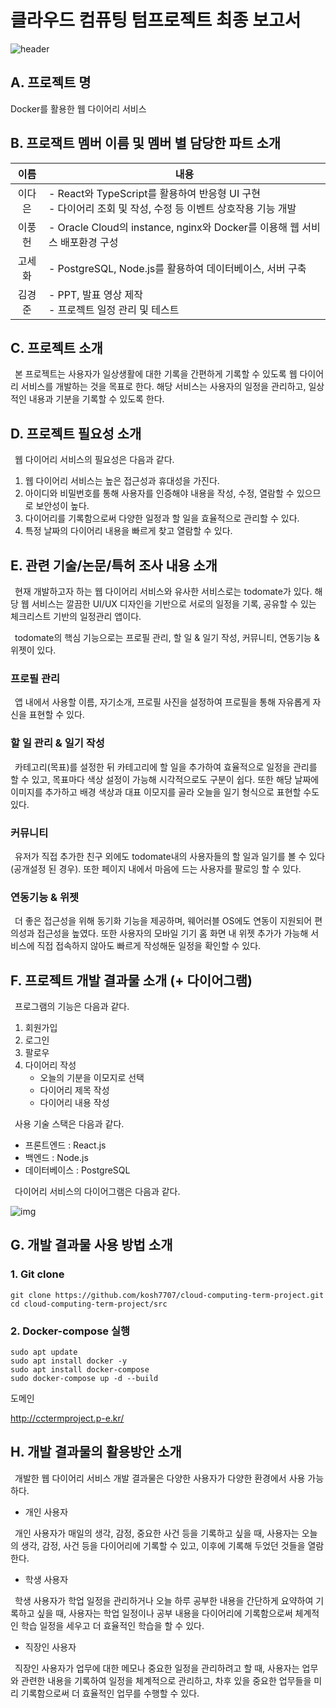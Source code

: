 # 클라우드 컴퓨팅 텀프로젝트 최종 보고서
![header](https://capsule-render.vercel.app/api?type=waving&color=DEDEDE&height=250&section=header&text=🗓️Web%20Diary%20Service&fontSize=70&fontAlignY=38&descAlignY=60&descAlign=62)

## A. 프로젝트 명
Docker를 활용한 웹 다이어리 서비스

## B. 프로잭트 멤버 이름 및 멤버 별 담당한 파트 소개
<table>
  <thead>
    <tr>
      <th style="text-align: center;">이름</th>
      <th style="text-align: center;">내용</th>
    </tr>
  </thead>
  <tbody>
    <tr>
      <td style="text-align: center;">이다은</td>
      <td>- React와 TypeScript를 활용하여 반응형 UI 구현 <br> - 다이어리 조회 및 작성, 수정 등 이벤트 상호작용 기능 개발</td>
    </tr>
    <tr>
      <td style="text-align: center;">이풍헌</td>
      <td>- Oracle Cloud의 instance, nginx와 Docker를 이용해 웹 서비스 배포환경 구성</td>
    </tr>
    <tr>
      <td style="text-align: center;">고세화</td>
      <td>- PostgreSQL, Node.js를 활용하여 데이터베이스, 서버 구축</td>
    </tr>
    <tr>
      <td style="text-align: center;">김경준</td>
      <td>- PPT, 발표 영상 제작 <br> - 프로젝트 일정 관리 및 테스트</td>
    </tr>
  </tbody>
</table>

## C. 프로젝트 소개
&ensp;본 프로젝트는 사용자가 일상생활에 대한 기록을 간편하게 기록할 수 있도록 웹 다이어리 서비스를 개발하는 것을 목표로 한다. 해당 서비스는 사용자의 일정을 관리하고, 일상적인 내용과 기분을 기록할 수 있도록 한다.



## D. 프로젝트 필요성 소개
&ensp;웹  다이어리 서비스의 필요성은 다음과 같다.
1. 웹 다이어리 서비스는 높은 접근성과 휴대성을 가진다.
2. 아이디와 비밀번호를 통해 사용자를 인증해야 내용을 작성, 수정, 열람할 수 있으므로 보안성이 높다.
3. 다이어리를 기록함으로써 다양한 일정과 할 일을 효율적으로 관리할 수 있다.
4. 특정 날짜의 다이어리 내용을 빠르게 찾고 열람할 수 있다.

## E. 관련 기술/논문/특허 조사 내용 소개
&ensp;현재 개발하고자 하는 웹 다이어리 서비스와 유사한 서비스로는 todomate가 있다. 해당 웹 서비스는 깔끔한 UI/UX 디자인을 기반으로 서로의 일정을 기록, 공유할 수 있는 체크리스트 기반의 일정관리 앱이다.

&ensp;todomate의 핵심 기능으로는 프로필 관리, 할 일 & 일기 작성, 커뮤니티, 연동기능 & 위젯이 있다.

### 프로필 관리

&ensp;앱 내에서 사용할 이름, 자기소개, 프로필 사진을 설정하여 프로필을 통해 자유롭게 자신을 표현할 수 있다.

### 할 일 관리 & 일기 작성

&ensp;카테고리(목표)를 설정한 뒤 카테고리에 할 일을 추가하여 효율적으로 일정을 관리를 할 수 있고, 목표마다 색상 설정이 가능해 시각적으로도 구분이 쉽다. 또한 해당 날짜에 이미지를 추가하고 배경 색상과 대표 이모지를 골라 오늘을 일기 형식으로 표현할 수도 있다.

### 커뮤니티

&ensp;유저가 직접 추가한 친구 외에도 todomate내의 사용자들의 할 일과 일기를 볼 수 있다(공개설정 된 경우). 또한 페이지 내에서 마음에 드는 사용자를 팔로잉 할 수 있다.

### 연동기능 & 위젯

&ensp;더 좋은 접근성을 위해 동기화 기능을 제공하며, 웨어러블 OS에도 연동이 지원되어 편의성과 접근성을 높였다. 또한 사용자의 모바일 기기 홈 화면 내 위젯 추가가 가능해 서비스에 직접 접속하지 않아도 빠르게 작성해둔 일정을 확인할 수 있다.

## F. 프로젝트 개발 결과물 소개 (+ 다이어그램)

&ensp;프로그램의 기능은 다음과 같다.
1. 회원가입
2. 로그인
3. 팔로우
4. 다이어리 작성
    * 오늘의 기분을 이모지로 선택
    * 다이어리 제목 작성
    * 다이어리 내용 작성

&ensp;사용 기술 스택은 다음과 같다.
- 프론트엔드 : React.js
- 백엔드 : Node.js
- 데이터베이스 : PostgreSQL


&ensp;다이어리 서비스의 다이어그램은 다음과 같다.

![img](https://i.ibb.co/HCjtD3L/image.jpg)


## G. 개발 결과물 사용 방법 소개

### 1. Git clone
```
git clone https://github.com/kosh7707/cloud-computing-term-project.git
cd cloud-computing-term-project/src
```
### 2. Docker-compose 실행
```
sudo apt update
sudo apt install docker -y
sudo apt install docker-compose
sudo docker-compose up -d --build
```



도메인

http://cctermproject.p-e.kr/

## H. 개발 결과물의 활용방안 소개
&ensp;개발한 웹 다이어리 서비스 개발 결과물은 다양한 사용자가 다양한 환경에서 사용 가능하다.

- 개인 사용자

&ensp;개인 사용자가 매일의 생각, 감정, 중요한 사건 등을 기록하고 싶을 때, 사용자는 오늘의 생각, 감정, 사건 등을 다이어리에 기록할 수 있고, 이후에 기록해 두었던 것들을 열람한다.

- 학생 사용자

&ensp;학생 사용자가 학업 일정을 관리하거나 오늘 하루 공부한 내용을 간단하게 요약하여 기록하고 싶을 때, 사용자는 학업 일정이나 공부 내용을 다이어리에 기록함으로써 체계적인 학습 일정을 세우고 더 효율적인 학습을 할 수 있다.

- 직장인 사용자

&ensp;직장인 사용자가 업무에 대한 메모나 중요한 일정을 관리하려고 할 때, 사용자는 업무와 관련한 내용을 기록하여 일정을 체계적으로 관리하고, 차후 있을 중요한 업무들을 미리 기록함으로써 더 효율적인 업무를 수행할 수 있다.
